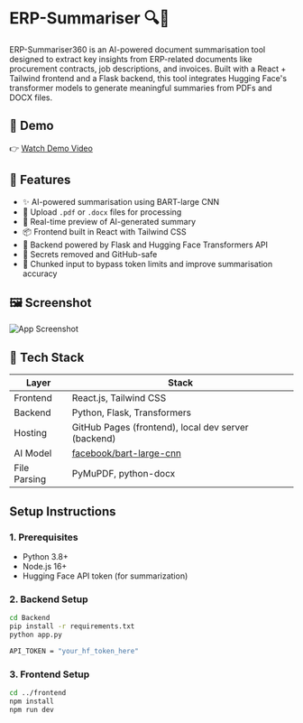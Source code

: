 # ERP-Summariser 🔍📄

ERP-Summariser360 is an AI-powered document summarisation tool designed to extract key insights from ERP-related documents like procurement contracts, job descriptions, and invoices. Built with a React + Tailwind frontend and a Flask backend, this tool integrates Hugging Face's transformer models to generate meaningful summaries from PDFs and DOCX files.

## 🚀 Demo

👉 [Watch Demo Video](https://github.com/user-attachments/assets/aaec62eb-5feb-431e-a29c-1443eeb063a2)

## 🧠 Features

- ✨ AI-powered summarisation using BART-large CNN
- 📁 Upload `.pdf` or `.docx` files for processing
- 🧠 Real-time preview of AI-generated summary
- 📦 Frontend built in React with Tailwind CSS
- 🔧 Backend powered by Flask and Hugging Face Transformers API
- 🔐 Secrets removed and GitHub-safe
- 🔄 Chunked input to bypass token limits and improve summarisation accuracy

## 🖼️ Screenshot

![App Screenshot](https://github.com/user-attachments/assets/a10bff18-ae3c-4370-b4c0-ddbf1d6589ff)


## 🧱 Tech Stack

| Layer     | Stack                        |
|-----------|------------------------------|
| Frontend  | React.js, Tailwind CSS       |
| Backend   | Python, Flask, Transformers  |
| Hosting   | GitHub Pages (frontend), local dev server (backend) |
| AI Model  | [facebook/bart-large-cnn](https://huggingface.co/facebook/bart-large-cnn) |
| File Parsing | PyMuPDF, python-docx       |

## Setup Instructions

### 1. Prerequisites
- Python 3.8+
- Node.js 16+
- Hugging Face API token (for summarization)

### 2. Backend Setup
```bash
cd Backend
pip install -r requirements.txt
python app.py
```


```bash
API_TOKEN = "your_hf_token_here"
```

### 3. Frontend Setup
```bash
cd ../frontend
npm install
npm run dev
```

